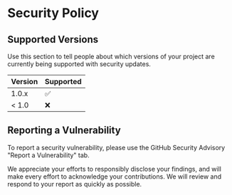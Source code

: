 # Security Policy

## Supported Versions

Use this section to tell people about which versions of your project are
currently being supported with security updates.

| Version | Supported          |
| ------- | ------------------ |
| 1.0.x   | :white_check_mark: |
| < 1.0   | :x:                |

## Reporting a Vulnerability

To report a security vulnerability, please use the GitHub Security Advisory "Report a Vulnerability" tab.

We appreciate your efforts to responsibly disclose your findings, and will make every effort to acknowledge your contributions. We will review and respond to your report as quickly as possible.

